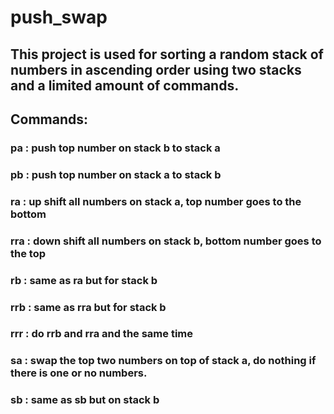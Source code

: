# push_swap

## This project is used for sorting a random stack of numbers in ascending order using two stacks and a limited amount of commands.

## Commands: 
### pa : push top number on stack b to stack a
### pb : push top number on stack a to stack b
### ra : up shift all numbers on stack a, top number goes to the bottom
### rra : down shift all numbers on stack b, bottom number goes to the top
### rb : same as ra but for stack b
### rrb : same as rra but for stack b
### rrr : do rrb and rra and the same time
### sa : swap the top two numbers on top of stack a, do nothing if there is one or no numbers.
### sb : same as sb but on stack b
